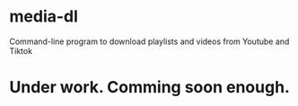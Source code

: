 # media-dl
Command-line program to download playlists and videos from Youtube and Tiktok
# Under work. Comming soon enough.
